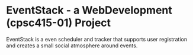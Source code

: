 # EventStack - a WebDevelopment (cpsc415-01) Project

EventStack is a even scheduler and tracker that supports user registration and creates a small social atmosphere around events.